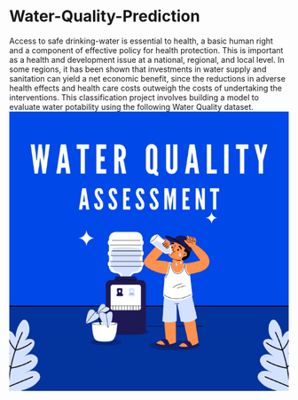 # Water-Quality-Prediction
Access to safe drinking-water is essential to health, a 
basic human right and a component of effective policy 
for health protection. This is important as a health 
and development issue at a national, regional, and 
local level. In some regions, it has been shown that 
investments in water supply and sanitation can yield a 
net economic benefit, since the reductions in adverse 
health effects and health care costs outweigh the costs 
of undertaking the interventions. This classification 
project involves building a model to evaluate water 
potability using the following Water Quality dataset. 
![Water Quality Prediction](https://github.com/safwa25/Water-Quality-Prediction/blob/main/Blue%20Illustrative%20World%20Water%20Day%20Instagram%20Post.png)
